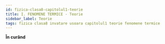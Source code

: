 ```yaml
---
id: fizica-clasa8-capitolul1-teorie
title: I. FENOMENE TERMICE - Teorie
sidebar_label: Teorie
tags: fizica clasa8 invatare usoara capitolul1 teorie fenomene termice
---
```


**În curând**